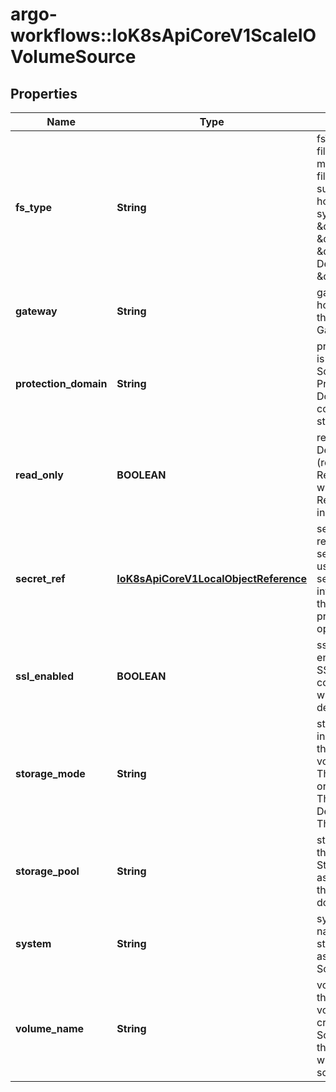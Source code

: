 # argo-workflows::IoK8sApiCoreV1ScaleIOVolumeSource

## Properties
Name | Type | Description | Notes
------------ | ------------- | ------------- | -------------
**fs_type** | **String** | fsType is the filesystem type to mount. Must be a filesystem type supported by the host operating system. Ex. \&quot;ext4\&quot;, \&quot;xfs\&quot;, \&quot;ntfs\&quot;. Default is \&quot;xfs\&quot;. | [optional] 
**gateway** | **String** | gateway is the host address of the ScaleIO API Gateway. | 
**protection_domain** | **String** | protectionDomain is the name of the ScaleIO Protection Domain for the configured storage. | [optional] 
**read_only** | **BOOLEAN** | readOnly Defaults to false (read/write). ReadOnly here will force the ReadOnly setting in VolumeMounts. | [optional] 
**secret_ref** | [**IoK8sApiCoreV1LocalObjectReference**](IoK8sApiCoreV1LocalObjectReference.md) | secretRef references to the secret for ScaleIO user and other sensitive information. If this is not provided, Login operation will fail. | 
**ssl_enabled** | **BOOLEAN** | sslEnabled Flag enable/disable SSL communication with Gateway, default false | [optional] 
**storage_mode** | **String** | storageMode indicates whether the storage for a volume should be ThickProvisioned or ThinProvisioned. Default is ThinProvisioned. | [optional] 
**storage_pool** | **String** | storagePool is the ScaleIO Storage Pool associated with the protection domain. | [optional] 
**system** | **String** | system is the name of the storage system as configured in ScaleIO. | 
**volume_name** | **String** | volumeName is the name of a volume already created in the ScaleIO system that is associated with this volume source. | [optional] 


